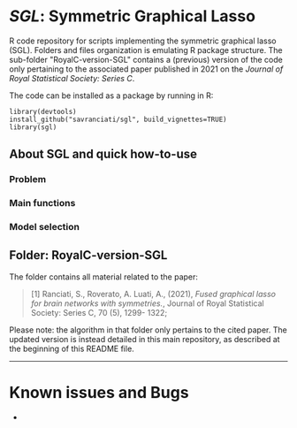 # *SGL*: Symmetric Graphical Lasso
R code repository for scripts implementing the symmetric graphical lasso (SGL).
Folders and files organization is emulating R package structure. The sub-folder "RoyalC-version-SGL" contains a (previous) version of the code only pertaining to the associated paper published in 2021 on the *Journal of Royal Statistical Society: Series C*.

The code can be installed as a package by running in R:

```
library(devtools)
install_github("savranciati/sgl", build_vignettes=TRUE)
library(sgl)
```

## About SGL and quick how-to-use
### Problem

### Main functions

### Model selection


## Folder: RoyalC-version-SGL
The folder contains all material related to the paper:

> [1] Ranciati, S., Roverato, A. Luati, A., (2021), *Fused graphical lasso for brain networks with symmetries.*, Journal of Royal Statistical Society: Series C, 70 (5), 1299- 1322;

Please note: the algorithm in that folder only pertains to the cited paper. The updated version is instead detailed in this main repository, as described at the beginning of this README file.

---
# Known issues and Bugs

* 

